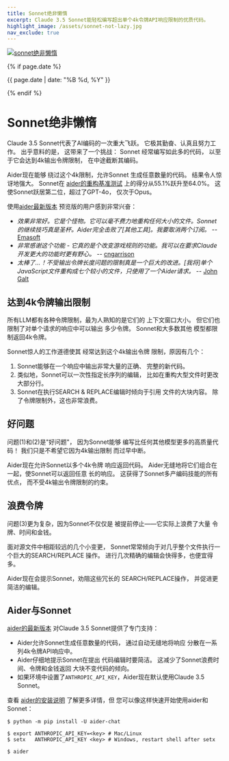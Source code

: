 ```yaml
---
title: Sonnet绝非懒惰
excerpt: Claude 3.5 Sonnet能轻松编写超出单个4k令牌API响应限制的优质代码。
highlight_image: /assets/sonnet-not-lazy.jpg
nav_exclude: true
---
```


[![sonnet绝非懒惰](/assets/sonnet-not-lazy.jpg)](https://aider.chat/assets/sonnet-not-lazy.jpg)

{% if page.date %}
<p class="post-date">{{ page.date | date: "%B %d, %Y" }}</p>
{% endif %}

# Sonnet绝非懒惰

Claude 3.5 Sonnet代表了AI编码的一次重大飞跃。
它极其勤奋、认真且努力工作。
出乎意料的是，
这带来了一个挑战：
Sonnet
经常编写如此多的代码，
以至于它会达到4k输出令牌限制，
在中途截断其编码。

Aider现在能够
绕过这个4k限制，允许Sonnet
生成任意数量的代码。
结果令人惊讶地强大。
Sonnet在
[aider的重构基准测试](https://aider.chat/docs/leaderboards/#code-refactoring-leaderboard)
上的得分从55.1%跃升至64.0%。
这使Sonnet跃居第二位，超过了GPT-4o，
仅次于Opus。

使用[aider最新版本](https://aider.chat/HISTORY.html#aider-v0410)
预览版的用户感到非常兴奋：

- *效果非常好。它是个怪物。它可以毫不费力地重构任何大小的文件。Sonnet的继续技巧真是圣杯。Aider完全击败了[其他工具]。我要取消两个订阅。* -- [Emasoft](https://github.com/Aider-AI/aider/issues/705#issuecomment-2200338971)
- *非常感谢这个功能 - 它真的是个改变游戏规则的功能。我可以在要求Claude开发更大的功能时更有野心。* -- [cngarrison](https://github.com/Aider-AI/aider/issues/705#issuecomment-2196026656)
- *太棒了...！不受输出令牌长度问题的限制真是一个巨大的改进。[我将]单个JavaScript文件重构成七个较小的文件，只使用了一个Aider请求。* -- [John Galt](https://discord.com/channels/1131200896827654144/1253492379336441907/1256250487934554143)

## 达到4k令牌输出限制

所有LLM都有各种令牌限制，最为人熟知的是它们的
上下文窗口大小。
但它们也限制了对单个请求的响应中可以输出
多少令牌。
Sonnet和大多数其他
模型都限制返回4k令牌。

Sonnet惊人的工作道德使其
经常达到这个4k输出令牌
限制，原因有几个：

1. Sonnet能够在一个响应中输出非常大量的正确、
完整的新代码。
2. 类似地，Sonnet可以一次性指定长序列的编辑，
比如在重构大型文件时更改大部分行。
3. Sonnet在执行SEARCH & REPLACE编辑时倾向于引用
文件的大块内容。
除了令牌限制外，这也非常浪费。

## 好问题

问题(1)和(2)是"好问题"，
因为Sonnet能够
编写比任何其他模型更多的高质量代码！
我们只是不希望它因为4k输出限制
而过早中断。

Aider现在允许Sonnet以多个4k令牌
响应返回代码。
Aider无缝地将它们组合在一起，使Sonnet可以返回任意
长的响应。
这获得了Sonnet多产编码技能的所有优点，
而不受4k输出令牌限制的约束。

## 浪费令牌

问题(3)更为复杂，因为Sonnet不仅仅是
被提前停止——它实际上浪费了大量
令牌、时间和金钱。

面对源文件中相距较远的几个小变更，
Sonnet常常倾向于对几乎整个文件执行一个巨大的SEARCH/REPLACE
操作。
进行几次精确的编辑会快得多，也便宜得多。

Aider现在会提示Sonnet，劝阻这些冗长的
SEARCH/REPLACE操作，
并促进更简洁的编辑。

## Aider与Sonnet

[aider的最新版本](https://aider.chat/HISTORY.html#aider-v0410)
对Claude 3.5 Sonnet提供了专门支持：

- Aider允许Sonnet生成任意数量的代码，
通过自动无缝地将响应
分散在一系列4k令牌API响应中。
- Aider仔细地提示Sonnet在提出
代码编辑时要简洁。
这减少了Sonnet浪费时间、令牌和金钱返回
大块不变代码的倾向。
- 如果环境中设置了`ANTHROPIC_API_KEY`，Aider现在默认使用Claude 3.5 Sonnet。

查看
[aider的安装说明](https://aider.chat/docs/install.html)
了解更多详情，但
您可以像这样快速开始使用aider和Sonnet：

```
$ python -m pip install -U aider-chat

$ export ANTHROPIC_API_KEY=<key> # Mac/Linux
$ setx   ANTHROPIC_API_KEY <key> # Windows, restart shell after setx

$ aider
```


